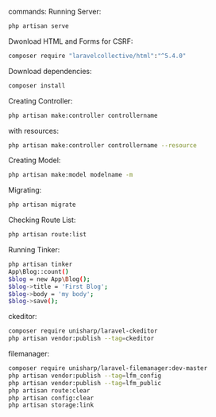 
commands:
Running Server:
```bash
php artisan serve
```

Dwonload HTML and Forms for CSRF:
```bash
composer require "laravelcollective/html":"^5.4.0"
```

Download dependencies:
```bash
composer install
```

Creating Controller:
```bash
php artisan make:controller controllername
```
with resources:
```bash
php artisan make:controller controllername --resource
```

Creating Model:
```bash
php artisan make:model modelname -m
```

Migrating:
```bash
php artisan migrate
```

Checking Route List:
```bash
php artisan route:list
```

Running Tinker:
```bash
php artisan tinker
App\Blog::count()
$blog = new App\Blog();
$blog->title = 'First Blog';
$blog->body = 'my body';
$blog->save();
```

ckeditor:
```bash
composer require unisharp/laravel-ckeditor
php artisan vendor:publish --tag=ckeditor
```

filemanager:
```bash
composer require unisharp/laravel-filemanager:dev-master
php artisan vendor:publish --tag=lfm_config
php artisan vendor:publish --tag=lfm_public
php artisan route:clear
php artisan config:clear
php artisan storage:link
```